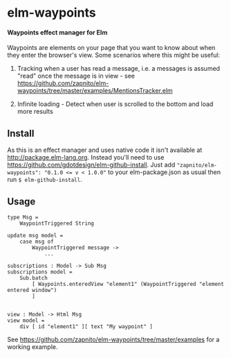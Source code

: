 # elm-waypoints
#### Waypoints effect manager for Elm

Waypoints are elements on your page that you want to know about when they enter the browser's view. Some scenarios where this might be useful:

1) Tracking when a user has read a message, i.e. a messages is assumed "read" once the message is in view - see https://github.com/zapnito/elm-waypoints/tree/master/examples/MentionsTracker.elm

2) Infinite loading - Detect when user is scrolled to the bottom and load more results


## Install

As this is an effect manager and uses native code it isn't available at http://package.elm-lang.org. Instead you'll need to use https://github.com/gdotdesign/elm-github-install. Just add `"zapnito/elm-waypoints": "0.1.0 <= v < 1.0.0"`  to your elm-package.json as usual then run `$ elm-github-install`.


## Usage

```
type Msg =
    WaypointTriggered String

update msg model =
    case msg of
        WaypointTriggered message ->
            ...

subscriptions : Model -> Sub Msg
subscriptions model =
    Sub.batch
        [ Waypoints.enteredView "element1" (WaypointTriggered "element entered window")
        ]


view : Model -> Html Msg
view model =
    div [ id "element1" ][ text "My waypoint" ]
```

See https://github.com/zapnito/elm-waypoints/tree/master/examples for a working example.
